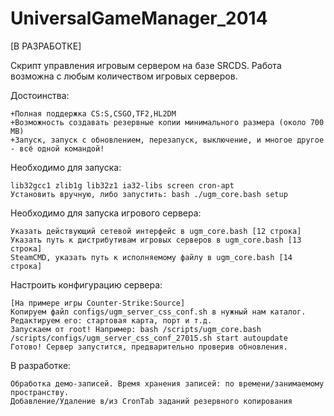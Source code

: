 UniversalGameManager_2014
=========================
[В РАЗРАБОТКЕ]

Скрипт управления игровым сервером на базе SRCDS.
Работа возможна с любым количеством игровых серверов.

Достоинства:

    +Полная поддержка CS:S,CSGO,TF2,HL2DM
    +Возможность создавать резервные копии минимального размера (около 700 MB)
    +Запуск, запуск с обновлением, перезапуск, выключение, и многое другое - всё одной командой!
    

Необходимо для запуска:

    lib32gcc1 zlib1g lib32z1 ia32-libs screen cron-apt
    Установить вручную, либо запустить: bash ./ugm_core.bash setup


Необходимо для запуска игрового сервера:

    Указать действующий сетевой интерфейс в ugm_core.bash [12 строка]
    Указать путь к дистрибутивам игровых серверов в ugm_core.bash [13 строка]
    SteamCMD, указать путь к исполняемому файлу в ugm_core.bash [14 строка]

Настроить конфигурацию сервера:

    [На примере игры Counter-Strike:Source]
    Копируем файл configs/ugm_server_css_conf.sh в нужный нам каталог.
    Редактируем его: стартовая карта, порт и т.д.
    Запускаем от root! Например: bash /scripts/ugm_core.bash /scripts/configs/ugm_server_css_conf_27015.sh start autoupdate
    Готово! Сервер запустится, предварительно проверив обновления.
    
В разработке:

    Обработка демо-записей. Время хранения записей: по времени/занимаемому пространству.
    Добавление/Удаление в/из CronTab заданий резервного копирования
    
    
